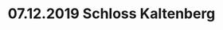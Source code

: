 ---
layout: photo_set
title: 07.12.2019 Schloss Kaltenberg
description: "Fotos vom 07.12.2019 Schloss Kaltenberg."

photos:
    set: 2019/kaltenberg19_4/kaltenberg
    size: 27
---